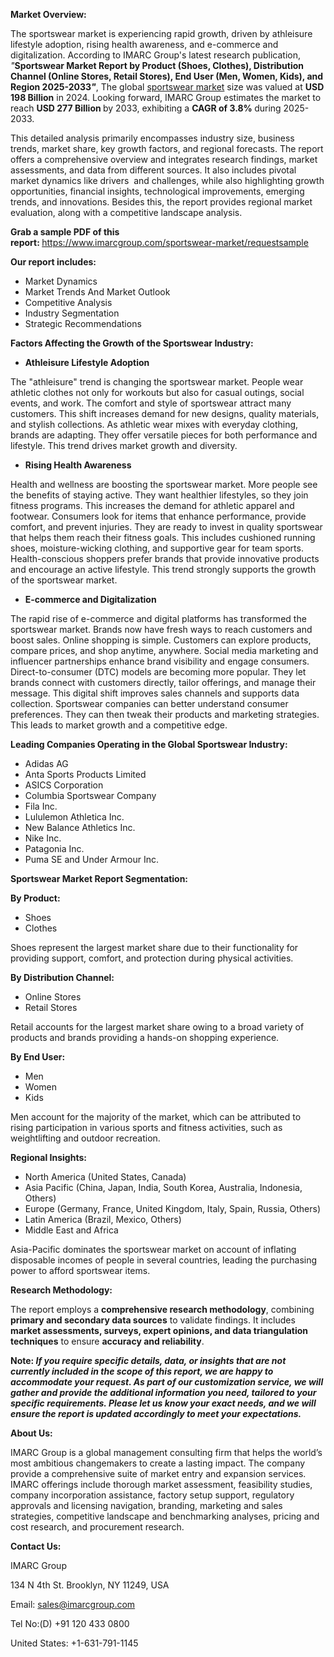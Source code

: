 <p><strong>Market Overview:</strong></p>
<p>The sportswear market is experiencing rapid growth, driven by athleisure lifestyle adoption, rising health awareness, and e-commerce and digitalization. According to IMARC Group&apos;s latest research publication, <em>&quot;</em><strong>Sportswear Market Report by Product (Shoes, Clothes), Distribution Channel (Online Stores, Retail Stores), End User (Men, Women, Kids), and Region 2025-2033</strong><em><strong>&quot;</strong></em>, The global <a href="https://www.imarcgroup.com/sportswear-market" target="_blank" rel="noopener">sportswear market</a> size was valued at <strong>USD 198 Billion</strong> in 2024. Looking forward, IMARC Group estimates the market to reach <strong>USD 277 Billion&nbsp;</strong>by 2033, exhibiting a <strong>CAGR of 3.8%&nbsp;</strong>during 2025-2033.</p>
<p>This detailed analysis primarily encompasses industry size, business trends, market share, key growth factors, and regional forecasts. The report offers a comprehensive overview and integrates research findings, market assessments, and data from different sources. It also includes pivotal market dynamics like drivers &nbsp;and challenges, while also highlighting growth opportunities, financial insights, technological improvements, emerging trends, and innovations. Besides this, the report provides regional market evaluation, along with a competitive landscape analysis.</p>
<p><strong>Grab a sample PDF of this report:&nbsp;</strong><a href="https://www.imarcgroup.com/sportswear-market/requestsample" target="_blank" rel="nofollow noopener noreferrer">https://www.imarcgroup.com/sportswear-market/requestsample</a></p>
<p><strong>Our report includes:</strong></p>
<ul>
    <li>Market Dynamics</li>
    <li>Market Trends And Market Outlook</li>
    <li>Competitive Analysis</li>
    <li>Industry Segmentation</li>
    <li>Strategic Recommendations</li>
</ul>
<p><strong>Factors Affecting the Growth of the Sportswear Industry:</strong></p>
<ul>
    <li><strong>Athleisure Lifestyle Adoption</strong></li>
</ul>
<p data-block-id="b7c8c9aa-d61b-454b-9d8f-9d5859c8e05d" data-pm-slice="1 1 []">The &quot;athleisure&quot; trend is changing the sportswear market. People wear athletic clothes not only for workouts but also for casual outings, social events, and work. The comfort and style of sportswear attract many customers. This shift increases demand for new designs, quality materials, and stylish collections. As athletic wear mixes with everyday clothing, brands are adapting. They offer versatile pieces for both performance and lifestyle. This trend drives market growth and diversity.</p>
<ul data-block-id="13d42812-fd3c-4d75-b8a6-58eb5d4f6bc1">
    <li>
        <p data-block-id="fc7f4712-3a5d-429a-b87b-8142725cbc3d"><strong>Rising Health Awareness</strong></p>
    </li>
</ul>
<p data-block-id="3e531773-5ffd-43c6-baff-ba31bb96287c">Health and wellness are boosting the sportswear market. More people see the benefits of staying active. They want healthier lifestyles, so they join fitness programs. This increases the demand for athletic apparel and footwear. Consumers look for items that enhance performance, provide comfort, and prevent injuries. They are ready to invest in quality sportswear that helps them reach their fitness goals. This includes cushioned running shoes, moisture-wicking clothing, and supportive gear for team sports. Health-conscious shoppers prefer brands that provide innovative products and encourage an active lifestyle. This trend strongly supports the growth of the sportswear market.</p>
<ul data-block-id="0b5021ba-475f-4653-b888-423e7c55fd83">
    <li>
        <p data-block-id="afa37141-d901-410e-b19d-2bbb15e73e67"><strong>E-commerce and Digitalization</strong></p>
    </li>
</ul>
<p data-block-id="c3e64607-d3a4-4302-aec2-f3da8bf7c90e">The rapid rise of e-commerce and digital platforms has transformed the sportswear market. Brands now have fresh ways to reach customers and boost sales. Online shopping is simple. Customers can explore products, compare prices, and shop anytime, anywhere. Social media marketing and influencer partnerships enhance brand visibility and engage consumers. Direct-to-consumer (DTC) models are becoming more popular. They let brands connect with customers directly, tailor offerings, and manage their message. This digital shift improves sales channels and supports data collection. Sportswear companies can better understand consumer preferences. They can then tweak their products and marketing strategies. This leads to market growth and a competitive edge.</p>
<p><strong>Leading Companies Operating in the Global Sportswear Industry:</strong></p>
<ul>
    <li>Adidas AG</li>
    <li>Anta Sports Products Limited</li>
    <li>ASICS Corporation</li>
    <li>Columbia Sportswear Company</li>
    <li>Fila Inc.</li>
    <li>Lululemon Athletica Inc.</li>
    <li>New Balance Athletics Inc.</li>
    <li>Nike Inc.</li>
    <li>Patagonia Inc.</li>
    <li>Puma SE and Under Armour Inc.</li>
</ul>
<p><strong>Sportswear Market Report Segmentation:</strong></p>
<p><strong>By Product:</strong></p>
<ul>
    <li>Shoes</li>
    <li>Clothes</li>
</ul>
<p>Shoes represent the largest market share due to their functionality for providing support, comfort, and protection during physical activities.</p>
<p><strong>By Distribution Channel:</strong></p>
<ul>
    <li>Online Stores</li>
    <li>Retail Stores</li>
</ul>
<p>Retail accounts for the largest market share owing to a broad variety of products and brands providing a hands-on shopping experience.</p>
<p><strong>By End User:</strong></p>
<ul>
    <li>Men</li>
    <li>Women</li>
    <li>Kids</li>
</ul>
<p>Men account for the majority of the market, which can be attributed to rising participation in various sports and fitness activities, such as weightlifting and outdoor recreation.</p>
<p><strong>Regional Insights:</strong></p>
<ul>
    <li>North America (United States, Canada)</li>
    <li>Asia Pacific (China, Japan, India, South Korea, Australia, Indonesia, Others)</li>
    <li>Europe (Germany, France, United Kingdom, Italy, Spain, Russia, Others)</li>
    <li>Latin America (Brazil, Mexico, Others)</li>
    <li>Middle East and Africa</li>
</ul>
<p>Asia-Pacific dominates the sportswear market on account of inflating disposable incomes of people in several countries, leading the purchasing power to afford sportswear items.</p>
<p><strong>Research Methodology:</strong></p>
<p>The report employs a <strong>comprehensive research methodology</strong>, combining <strong>primary and secondary data sources</strong> to validate findings. It includes <strong>market assessments, surveys, expert opinions, and data triangulation techniques</strong> to ensure <strong>accuracy and reliability</strong>.</p>
<p><strong>Note:&nbsp;</strong><em><strong>If you require specific details, data, or insights that are not currently included in the scope of this report, we are happy to accommodate your request. As part of our customization service, we will gather and provide the additional information you need, tailored to your specific requirements. Please let us know your exact needs, and we will ensure the report is updated accordingly to meet your expectations.</strong></em></p>
<p><strong>About Us:</strong></p>
<p>IMARC Group is a global management consulting firm that helps the world&rsquo;s most ambitious changemakers to create a lasting impact. The company provide a comprehensive suite of market entry and expansion services. IMARC offerings include thorough market assessment, feasibility studies, company incorporation assistance, factory setup support, regulatory approvals and licensing navigation, branding, marketing and sales strategies, competitive landscape and benchmarking analyses, pricing and cost research, and procurement research.</p>
<p><strong>Contact Us:</strong></p>
<p>IMARC Group</p>
<p>134 N 4th St. Brooklyn, NY 11249, USA</p>
<p>Email: <a href="mailto:sales@imarcgroup.com" target="_blank" rel="noopener">sales@imarcgroup.com</a></p>
<p>Tel No:(D) +91 120 433 0800</p>
<p>United States: +1-631-791-1145</p>
